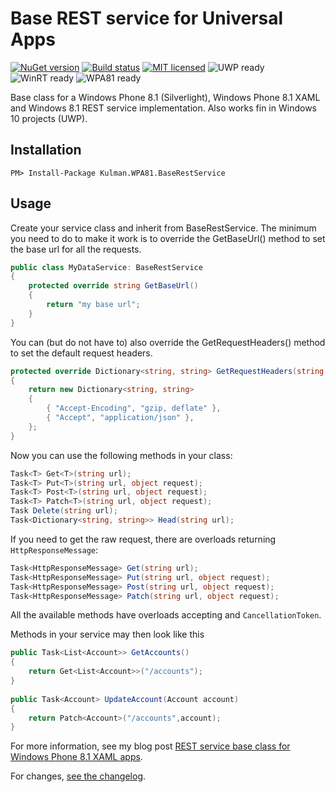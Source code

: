 Base REST service for Universal Apps
============================

[![NuGet version](http://img.shields.io/nuget/v/Kulman.WPA81.BaseRestService.svg?style=flat)](https://nuget.org/packages/Kulman.WPA81.BaseRestService)  [![Build status](https://ci.appveyor.com/api/projects/status/tyk3ff6jamxondgh?svg=true)](https://ci.appveyor.com/project/igorkulman/kulman-wpa81-baserestservice)  [![MIT licensed](https://img.shields.io/badge/license-MIT-blue.svg)](https://raw.githubusercontent.com/hyperium/hyper/master/LICENSE) ![UWP ready](https://img.shields.io/badge/platform-uwp-green.svg)  ![WinRT ready](https://img.shields.io/badge/platform-winrt-green.svg)  ![WPA81 ready](https://img.shields.io/badge/platform-wpa81-green.svg)

Base class for a Windows Phone 8.1 (Silverlight), Windows Phone 8.1 XAML and Windows 8.1 REST service implementation. Also works fin in Windows 10 projects (UWP).

## Installation

	PM> Install-Package Kulman.WPA81.BaseRestService
	
## Usage

Create your service class and inherit from BaseRestService. The minimum you need to do to make it work is to override the GetBaseUrl() method to set the base url for all the requests.

```csharp
public class MyDataService: BaseRestService
{
    protected override string GetBaseUrl()
    {
        return "my base url";
    }
}
```  
  
You can (but do not have to) also override the GetRequestHeaders() method to set the default request headers.
  
```csharp  
protected override Dictionary<string, string> GetRequestHeaders(string requestUrl)
{
    return new Dictionary<string, string>
    {
        { "Accept-Encoding", "gzip, deflate" },
        { "Accept", "application/json" },
    };
}
```

Now you can use the following methods in your class:

```csharp
Task<T> Get<T>(string url);
Task<T> Put<T>(string url, object request);
Task<T> Post<T>(string url, object request);
Task<T> Patch<T>(string url, object request);
Task Delete(string url);
Task<Dictionary<string, string>> Head(string url);
```

If you need to get the raw request, there are overloads returning `HttpResponseMessage`:

```csharp
Task<HttpResponseMessage> Get(string url);
Task<HttpResponseMessage> Put(string url, object request);
Task<HttpResponseMessage> Post(string url, object request);
Task<HttpResponseMessage> Patch(string url, object request);
```

All the available methods have overloads accepting and `CancellationToken`.

Methods in your service may then look like this

```csharp
public Task<List<Account>> GetAccounts()
{
    return Get<List<Account>>("/accounts");
}
 
public Task<Account> UpdateAccount(Account account)
{
    return Patch<Account>("/accounts",account);
}
```

For more information, see my blog post [REST service base class for Windows Phone 8.1 XAML apps](http://blog.kulman.sk/rest-service-base-class-for-windows-phone-8-1-xaml-apps/).

For changes, [see the changelog](https://github.com/igorkulman/Kulman.WPA81.BaseRestService/blob/master/CHANGELOG.md).
